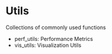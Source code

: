 # Utils
Collections of commonly used functions

* perf_utils: Performance Metrics
* vis_utils: Visualization Utils